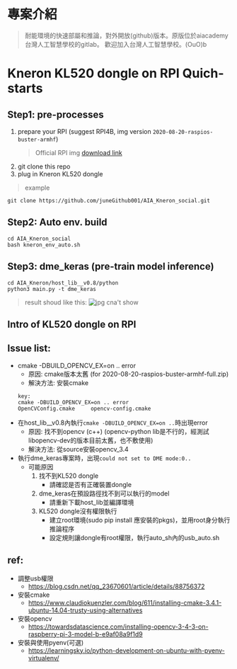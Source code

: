 # 專案介紹
> 耐能環境的快速部屬和推論，對外開放(github)版本。原版位於aiacademy台灣人工智慧學校的gitlab。 歡迎加入台灣人工智慧學校。(OuO)b


# Kneron KL520 dongle on RPI Quich-starts
## Step1: pre-processes
1. prepare your RPI (suggest RPI4B, img version `2020-08-20-raspios-buster-armhf`)
    > Official RPI img [download link](https://downloads.raspberrypi.org/raspios_full_armhf/images/raspios_full_armhf-2020-08-24/2020-08-20-raspios-buster-armhf-full.zip)
2. git clone this repo
3. plug in Kneron KL520 dongle

> example
```
git clone https://github.com/juneGithub001/AIA_Kneron_social.git
```

## Step2: Auto env. build 
```
cd AIA_Kneron_social
bash kneron_env_auto.sh
```

## Step3: dme_keras (pre-train model inference)
```
cd AIA_Kneron/host_lib__v0.8/python
python3 main.py -t dme_keras
```
> result shoud like this:
![jpg cna't show](https://imgur.com/Vi2DEU0.jpg)

## Intro of KL520 dongle on RPI
## Issue list:
- cmake -DBUILD_OPENCV_EX=on .. error
    - 原因: cmake版本太舊 (for 2020-08-20-raspios-buster-armhf-full.zip)
    - 解決方法: 安裝cmake
    ```
    key:
    cmake -DBUILD_OPENCV_EX=on .. error
    OpenCVConfig.cmake     opencv-config.cmake
    ```
- 在host_lib__v0.8內執行`cmake -DBUILD_OPENCV_EX=on ..`時出現error
    - 原因: 找不到opencv (c++) (opencv-python lib是不行的，經測試libopencv-dev的版本目前太舊，也不敷使用)
    - 解決方法: 從source安裝opencv_3.4
- 執行dme_keras專案時，出現`could not set to DME mode:0..`
    - 可能原因
        1. 找不到KL520 dongle
            - 請確認是否有正確裝置dongle
        2. dme_keras在預設路徑找不到可以執行的model
            - 請重新下載host_lib並編譯環境
        3. KL520 dongle沒有權限執行
            - 建立root環境(sudo pip install 應安裝的pkgs)，並用root身分執行推論程序
            - 設定規則讓dongle有root權限，執行auto_sh內的usb_auto.sh

## ref: 
- 調整usb權限
    - https://blog.csdn.net/qq_23670601/article/details/88756372
- 安裝cmake
    - https://www.claudiokuenzler.com/blog/611/installing-cmake-3.4.1-ubuntu-14.04-trusty-using-alternatives
- 安裝opencv
    - https://towardsdatascience.com/installing-opencv-3-4-3-on-raspberry-pi-3-model-b-e9af08a9f1d9
- 安裝與使用pyenv(可選)
    - https://learningsky.io/python-development-on-ubuntu-with-pyenv-virtualenv/

